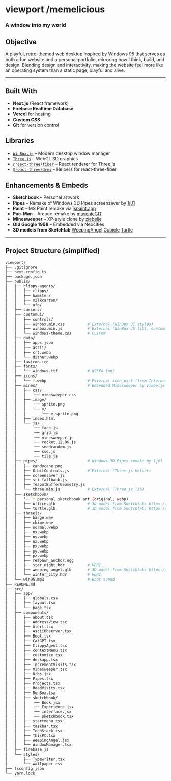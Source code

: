 # **viewport** /memelicious  
### A window into my world  

##  Objective  
A playful, retro-themed web desktop inspired by Windows 95 that serves as both a fun website and a personal portfolio, mirroring how I think, build, and design.
Blending design and interactivity, making the website feel more like an operating system than a static page, playful and alive.

---

## Built With  
- **Next.js** (React framework)
- **Firebase Realtime Database** 
- **Vercel** for hosting
- **Custom CSS**
- **Git** for version control  


## Libraries  
- [`WinBox.js`](https://nextapps-de.github.io/winbox/) – Modern desktop window manager  
- [`Three.js`](https://threejs.org/) – WebGL 3D graphics  
- [`@react-three/fiber`](https://docs.pmnd.rs/react-three-fiber/) – React renderer for Three.js  
- [`@react-three/drei`](https://docs.pmnd.rs/drei/) – Helpers for react-three-fiber  


## Enhancements & Embeds  
- **Sketchbook** – Personal artwork  
- **Pipes** – Remake of Windows 3D Pipes screensaver by [1j01](https://github.com/1j01)  
- **Paint** – MS Paint remake via [jspaint.app](https://jspaint.app)  
- **Pac-Man** – Arcade remake by [masonicGIT](https://github.com/masonicGIT)  
- **Minesweeper** – XP-style clone by [ziebelje](https://github.com/ziebelje)  
- **Old Google 1998** – Embedded via Neocities  
- **3D models from Sketchfab**
        [WeepingAngel](https://skfb.ly/pnPxB)
        [Cubicle](https://skfb.ly/prP6R)
        [Turtle](https://skfb.ly/pwXMA)
                    

---

## Project Structure (simplified)
```bash
viewport/
├── .gitignore
├── next.config.ts
├── package.json
├── public/
│   ├── clippy-agents/
│   │   ├── clippy/
│   │   ├── hamster/
│   │   ├── milkcarton/
│   │   └── ufo/
│   ├── cursors/
│   ├── customui/
│   │   ├── controls/
│   │   ├── winbox.min.css          # External (WinBox UI styles)
│   │   ├── winbox.min.js           # External (WinBox JS lib), customized
│   │   └── windows-theme.css       # Custom
│   ├── data/
│   │   ├── apps.json
│   │   ├── ascii/
│   │   ├── crt.webp
│   │   └── dither.webp
│   ├── favicon.ico
│   ├── fonts/
│   │   └── windows.ttf             # W95FA font
│   ├── icons/
│   │   └── *.webp                  # External icon pack (from Internet Archive)
│   ├── mines/                      # Embedded Minesweeper by ziebelje
│   │   ├── css/
│   │   │   └── minesweeper.css
│   │   ├── image/
│   │   │   ├── sprite.png
│   │   │   └── v/
│   │   │       └── v_sprite.png
│   │   ├── index.html
│   │   └── js/
│   │       ├── face.js
│   │       ├── grid.js
│   │       ├── minesweeper.js
│   │       ├── rocket.12.06.js
│   │       ├── seedrandom.js
│   │       ├── ssd.js
│   │       └── tile.js
│   ├── pipes/                      # Windows 3D Pipes remake by 1j01
│   │   ├── candycane.png
│   │   ├── OrbitControls.js        # External (Three.js helper)
│   │   ├── screensaver.js
│   │   ├── sri-fallback.js
│   │   ├── TeapotBufferGeometry.js
│   │   └── three.min.js            # External (Three.js lib)
│   ├── sketchbook/
│   │   └── * personal sketchbook art (original, webp)
│   │   ├── office.glb              # 3D model from Sketchfab: https://skfb.ly/prP6R
│   │   └── turtle.glb              # 3D model from Sketchfab: https://skfb.ly/pwXMA
│   ├── threejs/
│   │   ├── barge.wav
│   │   ├── chime.wav
│   │   ├── normal.webp
│   │   ├── nx.webp
│   │   ├── ny.webp
│   │   ├── nz.webp
│   │   ├── px.webp
│   │   ├── py.webp
│   │   ├── pz.webp
│   │   ├── respawn_anchor.ogg
│   │   ├── star_night.hdr          # HDRI
│   │   ├── weeping_angel.glb       # 3D model from Sketchfab: https://skfb.ly/pnPxB
│   │   └── winter_city.hdr         # HDRI
│   └── win95.mp3                   # Boot sound
├── README.md
├── src/
│   ├── app/
│   │   ├── globals.css
│   │   ├── layout.tsx
│   │   └── page.tsx
│   ├── components/
│   │   ├── about.tsx
│   │   ├── AddressView.tsx
│   │   ├── Alert.tsx
│   │   ├── AsciiObserver.tsx
│   │   ├── Boot.tsx
│   │   ├── CatGPT.tsx
│   │   ├── ClippyAgent.tsx
│   │   ├── contextMenu.tsx
│   │   ├── customize.tsx
│   │   ├── deskapp.tsx
│   │   ├── IncrementVisits.tsx
│   │   ├── Minesweeper.tsx
│   │   ├── Orbs.jsx
│   │   ├── Pipes.tsx
│   │   ├── Projects.tsx
│   │   ├── ReadVisits.tsx
│   │   ├── RunBox.tsx
│   │   ├── sketchbook/
│   │   │   ├── Book.jsx
│   │   │   ├── Experience.jsx
│   │   │   ├── interface.jsx
│   │   │   └── sketchbook.tsx
│   │   ├── startmenu.tsx
│   │   ├── taskbar.tsx
│   │   ├── TechStack.tsx
│   │   ├── ThisPC.tsx
│   │   ├── WeepingAngel.jsx
│   │   └── WindowManager.tsx
│   ├── firebase.js
│   └── styles/
│       ├── Typewriter.tsx
│       └── wallpaper.css
├── tsconfig.json
└── yarn.lock


